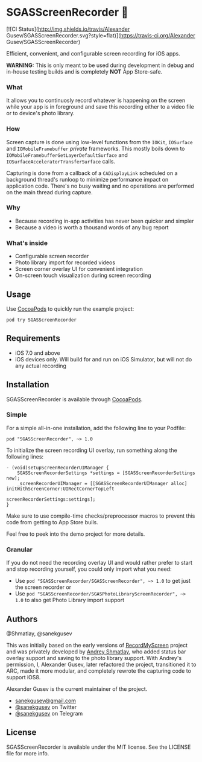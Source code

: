 # SGASScreenRecorder :movie_camera:

[![CI Status](http://img.shields.io/travis/Alexander Gusev/SGASScreenRecorder.svg?style=flat)](https://travis-ci.org/Alexander Gusev/SGASScreenRecorder)

Efficient, convenient, and configurable screen recording for iOS apps.

**WARNING:** This is only meant to be used during development in debug and in-house testing builds and is completely **NOT** App Store-safe.

### What

It allows you to continuosly record whatever is happening on the screen while your app is in foreground and save this recording either to a video file or to device's photo library.

### How

Screen capture is done using low-level functions from the `IOKit`, `IOSurface` and `IOMobileFramebuffer` *private* frameworks. This mostly boils down to `IOMobileFramebufferGetLayerDefaultSurface` and `IOSurfaceAcceleratorTransferSurface` calls.

Capturing is done from a callback of a `CADisplayLink` scheduled on a background thread's runloop to minimize performance impact on application code. There's no busy waiting and no operations are performed on the main thread during capture.

### Why

* Because recording in-app activities has never been quicker and simpler
* Because a video is worth a thousand words of any bug report

### What's inside

* Configurable screen recorder
* Photo library import for recorded videos
* Screen corner overlay UI for convenient integration
* On-screen touch visualization during screen recording

## Usage

Use [CocoaPods](http://cocoapods.org) to quickly run the example project:

	pod try SGASScreenRecorder


## Requirements

* iOS 7.0 and above
* iOS devices only. Will build for and run on iOS Simulator, but will not do any actual recording


## Installation

SGASScreenRecorder is available through [CocoaPods](http://cocoapods.org).

### Simple

For a simple all-in-one installation, add the following line to your Podfile:

    pod "SGASScreenRecorder", ~> 1.0

To initialize the screen recording UI overlay, run something along the following lines:

```objc
- (void)setupScreenRecorderUIManager {
    SGASScreenRecorderSettings *settings = [SGASScreenRecorderSettings new];
    _screenRecorderUIManager = [[SGASScreenRecorderUIManager alloc] initWithScreenCorner:UIRectCornerTopLeft
                                                                  screenRecorderSettings:settings];
}
```

Make sure to use compile-time checks/preprocessor macros to prevent this code from getting to App Store buils.

Feel free to peek into the demo project for more details.

### Granular

If you do not need the recording overlay UI and would rather prefer to start and stop recording yourself, you could only import what you need:

* Use `pod "SGASScreenRecorder/SGASScreenRecorder", ~> 1.0` to get just the screen recorder
or
* Use `pod "SGASScreenRecorder/SGASPhotoLibraryScreenRecorder", ~> 1.0` to also get Photo Library import support


## Authors

@Shmatlay, @sanekgusev

This was initially based on the early versions of [RecordMyScreen](https://github.com/coolstar/RecordMyScreen) project and was privately developed by [Andrey Shmatlay](https://github.com/Shmatlay), who added status bar overlay support and saving to the photo library support. With Andrey's permission, I, Alexander Gusev, later refactored the project, transitioned it to ARC, made it more modular, and completely rewrote the capturing code to support iOS8.

Alexander Gusev is the current maintainer of the project.

* [sanekgusev@gmail.com](mailto:sanekgusev@gmail.com)
* [@sanekgusev](https://twitter.com/sanekgusev) on Twitter
* [@sanekgusev](https://telegram.me/sanekgusev) on Telegram


## License

SGASScreenRecorder is available under the MIT license. See the LICENSE file for more info.

